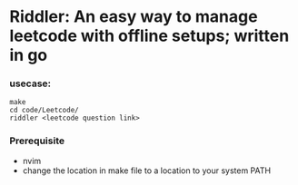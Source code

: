 # Riddler: An easy way to manage leetcode with offline setups; written in go

### usecase:

```
make
cd code/Leetcode/
riddler <leetcode question link>
```

### Prerequisite
- nvim
- change the location in make file to a location to your system PATH
